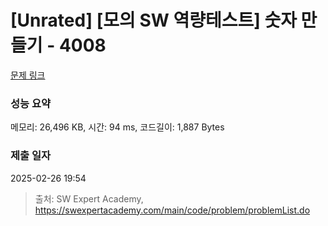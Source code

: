 # [Unrated] [모의 SW 역량테스트] 숫자 만들기 - 4008 

[문제 링크](https://swexpertacademy.com/main/code/problem/problemDetail.do?contestProbId=AWIeRZV6kBUDFAVH) 

### 성능 요약

메모리: 26,496 KB, 시간: 94 ms, 코드길이: 1,887 Bytes

### 제출 일자

2025-02-26 19:54



> 출처: SW Expert Academy, https://swexpertacademy.com/main/code/problem/problemList.do